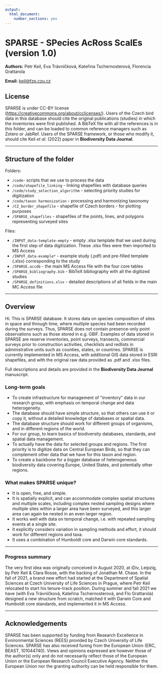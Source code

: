 ```yaml
---
output: 
  html_document: 
    number_sections: yes
---
```

# SPARSE - SPecies AcRoss ScalEs (version 1.0)

**Authors:** Petr Keil, Eva Trávníčková, Kateřina Tschernosterová, Florencia Grattarola

**Email:** keil@fzp.czu.cz

## License

SPARSE is under CC-BY license (https://creativecommons.org/about/cclicenses/). Users of the Czech bird data in this database should cite the original publications (studies) in which the inventories were first published. A BibTeX file with all the references is in this folder, and can be loaded to common reference managers such as Zotero or JabRef. Users of the SPARSE framework, or those who modify it, should cite Keil *et al.* (2022) paper in **Biodiversity Data Journal**.

-------

## Structure of the folder

Folders:

- `/code`- scripts that we use to process the data 
- `/code/shapefile_linking` - linking shapefiles with database queries
- `/code/study_selection_algorithm` - selecting priority studies for digitization
- `/code/taxon harmonization` - processing and harmonizing taxonomy
- `/CZ_border_shapefile` - shapefile of Czech borders - for plotting purposes
- `/SPARSE_shapefiles` - shapefiles of the points, lines, and polygons representing surveyed sites

Files:

- `/INPUT_data-template-empty` - empty .xlsx template that we used during the first step
of data digitization. These .xlsx files were then imported to MS Access
- `/INPUT_data-example*` - example study (.pdf) and pre-filled template (.xlsx) corresponding to the study
- `/SPARSE.accdb` - the main MS Access file with the four core tables
- `/SPARSE_bibliography.bib` - BibTeX bibliography with all the digitized studies
- `/SPARSE_definitions.xlsx` - detailed descriptions of all fields in the main MC Access file

-----------

## Overview

Hi. This is SPARSE database. It stores data on species composition of sites in space and through time, where multiple species had been recorded during the surveys. Thus, SPARSE does not contain presence-only point observations such as those stored in e.g. GBIF. Examples of data stored in SPARSE are reserve inventories, point surveys, transects, commercial surveys prior to construction activities, checklists and redlists in administrative units such as counties, states, or countries. SPARSE is currently implemented in MS Access, with additional GIS data stored in ESRI shapefiles, and with the original raw data provided as .pdf and .xlsx files. 

Full descriptions and details are provided in the **Biodiversity Data Journal** manuscript.

### Long-term goals

- To create infrastructure for management of "inventory" data in our research group, with emphasis on temporal change and data heterogeneity.
- The database should have simple structure, so that others can use it or copy it, without a detailed knowledge of databases or spatial data.
- The database structure should work for different groups of organisms, and in different regions of the world.
- For our group, to learn basics of biodiversity databases, standards, and spatial data management.
- To actually have the data for selected groups and regions. The first priority is to digitize data on Central European Birds, so that they can complement other data that we have for this taxon and region.
- To create a backbone for a bigger database of heterogeneous biodiversity data covering Europe, United States, and potentially other regions.

### What makes SPARSE unique?

- It is open, free, and simple.
- It is spatially explicit, and can accommodate complex spatial structures and multiple scales, including complex nested sampling designs where multiple sites within a larger area have been surveyed, and this larger area can again be nested in an even larger region. 
- It works well with data on temporal change, i.e. with repeated sampling events at a single site.
- It explicitly considers variation in sampling methods and effort, it should work for different regions and taxa.
- It uses a combination of Humboldt core and Darwin core standards.

------------

### Progress summary

The very first idea was originally conceived in August 2020, at iDiv, Leipzig, by Petr Keil & Clara Rosse, with the backing of Jonathan M. Chase. In the fall of 2021, a brand new effort had started at the Department of Spatial Sciences at Czech University of Life Sciences in Prague, where Petr Keil relocated to start his tenure-track position. During summer and fall 2021 we have (with Eva Trávníčková, Kateřina Tschernosterová, and Flo Grattarola) designed a new structure from scratch, matched it with Darwin Core and Humboldt core standards, and implemented it in MS Access.


-------


## Acknowledgements

SPARSE has been supported by funding from Research Excellence in Evnironmental Sciences (REES) provided by Czech University of Life Sciences. SPARSE has also received funing from the European Union (ERC, BEAST, 101044740). Views and opinions expressed are however those of the author(s) only and do not necessarily reflect those of the European Union or the European Research Council Executive Agency. Neither the European Union nor the granting authority can be held responsible for them.  





